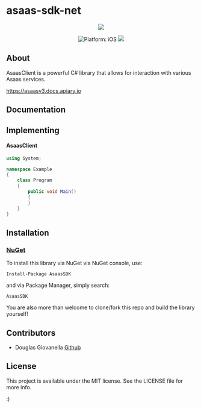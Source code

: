 # asaas-sdk-net

<p align="center"> 
<img src="https://avatars3.githubusercontent.com/u/11193992?s=200&v=4" style="max-height: 100px;">
</p>

<p align="center">
<img src="https://img.shields.io/badge/Platform-.NET-lightgrey.svg" style="max-height: 300px;" alt="Platform: iOS">
<img src="https://img.shields.io/badge/.NETCore-3.0-ff69b4.svg" style="max-height: 300px;">
</p>

## About
AsaasClient is a powerful C# library that allows for interaction with various Asaas services.

https://asaasv3.docs.apiary.io

## Documentation
	
## Implementing

#### AsaasClient

```csharp
using System;

namespace Example
{
    class Program
    {
        public void Main()
        {
        }
    }
}
```

## Installation

### [NuGet](https://www.nuget.org/packages/AsaasSDK/)

To install this library via NuGet via NuGet console, use:
```
Install-Package AsaasSDK
```
and via Package Manager, simply search:
```
AsaasSDK
```
You are also more than welcome to clone/fork this repo and build the library yourself!

## Contributors
 * Douglas Giovanella [Github](https://github.com/DouglasGiovanella)

## License

This project is available under the MIT license. See the LICENSE file for more info.

:)
